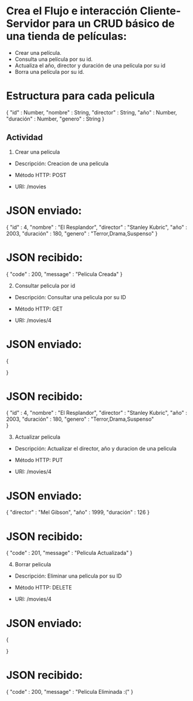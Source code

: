 # Crea el Flujo e interacción Cliente-Servidor para un CRUD básico de una tienda de películas:
- Crear una película.
- Consulta una película por su id.
- Actualiza el año, director y duración de una película por su id
- Borra una película por su id.

# Estructura para cada pelicula
{
    "id" : Number,
    "nombre" : String,
    "director" : String,
    "año" : Number,
    "duración" : Number,
    "genero" : String
}

## Actividad ##

1. Crear una pelicula
- Descripción: Creacion de una pelicula

- Método HTTP: POST

- URI: /movies

# JSON enviado:
{
    "id" : 4,
    "nombre" : "El Resplandor",
    "director" : "Stanley Kubric",
    "año" : 2003,
    "duración" : 180,
    "genero" : "Terror,Drama,Suspenso"
}

# JSON recibido:
{
    "code" : 200,
    "message" : "Pelicula Creada"
}

2. Consultar pelicula por id
- Descripción: Consultar una pelicula por su ID

- Método HTTP: GET

- URI: /movies/4

# JSON enviado:
{
    
}

# JSON recibido:
{
    "id" : 4,
    "nombre" : "El Resplandor",
    "director" : "Stanley Kubric",
    "año" : 2003,
    "duración" : 180,
    "genero" : "Terror,Drama,Suspenso"  
}

3. Actualizar pelicula
- Descripción: Actualizar el director, año y duracion de una pelicula

- Método HTTP: PUT 

- URI: /movies/4

# JSON enviado:
{
    "director" : "Mel Gibson",
    "año" : 1999,
    "duración" : 126
}

# JSON recibido:
{
    "code" : 201,
    "message" : "Pelicula Actualizada"
}

4. Borrar pelicula
- Descripción: Eliminar una pelicula por su ID

- Método HTTP: DELETE

- URI: /movies/4

# JSON enviado:
{

}

# JSON recibido:
{
    "code" : 200,
    "message" : "Pelicula Eliminada :("
}
